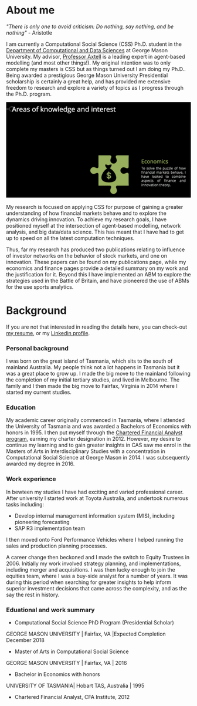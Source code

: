 # About me

_"There is only one to avoid criticism: Do nothing, say nothing, and be nothing"_ - Aristotle 


I am currently a Computational Social Science (CSS) Ph.D. student in the [Department of Computational and Data Sciences](https://cos.gmu.edu/cds/academic-programs/) at George Mason University. My advisor, [Professor Axtell](http://www.css.gmu.edu/~axtell/Rob/Home.html) is a leading expert in agent-based modelling (and most other things!). My original intention was to only complete my masters is CSS but as things turned out I am doing my Ph.D.. Being awarded a prestigious George Mason University Presidential scholarship is certainly a great help, and has provided me extensive freedom to research and explore a variety of topics as I progress through the Ph.D. program. 

![me](websiteimages/IoOutput.gif)

My research is focused on applying CSS for purpose of gaining a greater understanding of how financial markets behave and to explore the dynamics driving innovation. To achieve my research goals, I have positioned myself at the intersection of agent-based modelling, network analysis, and big data/data science. This has meant that I have had to get up to speed on all the latest computation techniques.

Thus, far my research has produced two publications relating to influence of investor networks on the behavior of stock markets, and one on innovation. These papers can be found on my publications page, while my economics and finance pages provide a detailed summary on my work and the justification for it. Beyond this I have implemented an ABM to explore the strategies used in the Battle of Britain, and have pioneered the use of ABMs for the use sports analytics.

# Background
If you are not that interested in reading the details here, you can check-out [my resume](  ), or my [Linkedin profile](https://www.linkedin.com/in/oldhamma).

### Personal background
I was born on the great island of Tasmania, which sits to the south of mainland Australia. My people think not a lot happens in Tasmania but it was a great place to grow up. I made the big move to the mainland following the completion of my initial tertiary studies, and lived in Melbourne. The family and I then made the big move to Fairfax, Virginia in 2014 where I started my current studies.

### Education
My academic career originally commenced in Tasmania, where I attended the University of Tasmania and was awarded a Bachelors of Economics with honors in 1995. I then put myself through the [Chartered Financial Analyst program](https://www.cfainstitute.org/programs/cfaprogram/Pages/index.aspx), earning my charter designation in 2012. However, my desire to continue my learning and to gain greater insights in CAS saw me enrol in the Masters of Arts in Interdisciplinary Studies with a concentration in Computational Social Science at George Mason in 2014. I was subsequently awarded my degree in 2016.

### Work experience
In bewteen my studies I have had exciting and varied professional career. After university I started work at Toyota Australia, and undertook numerous tasks including:

- Develop internal management information system (MIS), including pioneering forecasting
- SAP R3 implementation team

I then moved onto Ford Performance Vehicles where I helped running the sales and production planning processes.

A career change then beckoned and I made the switch to Equity Trustees in 2006. Initially my work involved strategy planning, and implementations, including merger and acquisitions. I was then lucky enough to join the equities team, where I was a buy-side analyst for a number of years. It was during this period when searching for greater insights to help inform superior investment decisions that came across the complexity, and as the say the rest in history.

### Eduational and work summary

- Computational Social Science PhD Program (Presidential Scholar)

GEORGE MASON UNIVERSITY | Fairfax, VA |Expected Completion December 2018

- Master of Arts in Computational Social Science 

GEORGE MASON UNIVERSITY | Fairfax, VA | 2016

- Bachelor in Economics with honors

UNIVERSITY OF TASMANIA| Hobart TAS, Australia | 1995

- Chartered Financial Analyst, CFA Institute, 2012 







